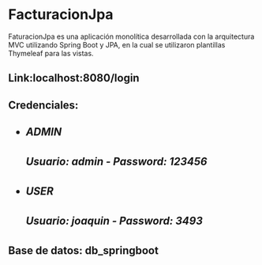 # FacturacionJpa
<p>FaturacionJpa es una aplicación monolítica desarrollada con la arquitectura MVC utilizando Spring Boot y JPA, en la cual se utilizaron plantillas Thymeleaf para las vistas.</p>

<h2>Link:localhost:8080/login<h2>
<h2>Credenciales: <h2>
<ul>
  <li>
    <h5>ADMIN</h5> 
    <h5>Usuario: admin - Password: 123456 </h5>
  </li>
    <li>
    <h5>USER</h5> 
    <h5>Usuario: joaquin - Password: 3493 </h5>
  </li>
</ul>       
<h2>Base de datos: db_springboot <h2>


